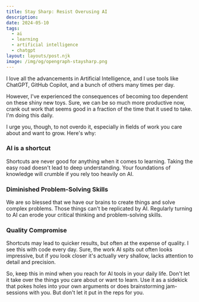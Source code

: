 ```yaml
---
title: Stay Sharp: Resist Overusing AI
description:
date: 2024-05-10
tags:
  - ai
  - learning
  - artificial intelligence
  - chatgpt
layout: layouts/post.njk
image: /img/og/opengraph-staysharp.png
---
```


I love all the advancements in Artificial Intelligence, and I use tools like ChatGPT, GitHub Copilot, and a bunch of others many times per day.

However, I've experienced the consequences of becoming too dependent on these shiny new toys. Sure, we can be so much more productive now, crank out work that seems good in a fraction of the time that it used to take. I'm doing this daily.

I urge you, though, to not overdo it, especially in fields of work you care about and want to grow. Here's why:

### AI is a shortcut

Shortcuts are never good for anything when it comes to learning. Taking the easy road doesn't lead to deep understanding. Your foundations of knowledge will crumble if you rely too heavily on AI.

### Diminished Problem-Solving Skills

We are so blessed that we have our brains to create things and solve complex problems. Those things can't be replicated by AI. Regularly turning to AI can erode your critical thinking and problem-solving skills.

### Quality Compromise

Shortcuts may lead to quicker results, but often at the expense of quality. I see this with code every day. Sure, the work AI spits out often looks impressive, but if you look closer it's actually very shallow, lacks attention to detail and precision.

So, keep this in mind when you reach for AI tools in your daily life. Don't let it take over the things you care about or want to learn. Use it as a sidekick that pokes holes into your own arguments or does brainstorming jam-sessions with you. But don't let it put in the reps for you.
